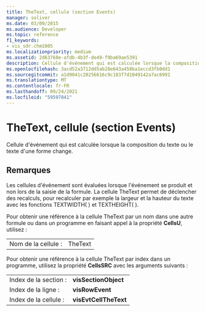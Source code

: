 ```yaml
---
title: TheText, cellule (section Events)
manager: soliver
ms.date: 03/09/2015
ms.audience: Developer
ms.topic: reference
f1_keywords:
- vis_sdr.chm1005
ms.localizationpriority: medium
ms.assetid: 2d63768e-afdb-4b3f-de49-f9ba69ae5391
description: Cellule d'événement qui est calculée lorsque la composition du texte ou le texte d'une forme change.
ms.openlocfilehash: 3acd52a3712dd5ab28e643a458ba1eccd3fb0dd1
ms.sourcegitcommit: a1d9041c20256616c9c183f7d1049142a7ac6991
ms.translationtype: MT
ms.contentlocale: fr-FR
ms.lasthandoff: 09/24/2021
ms.locfileid: "59597841"
---
```

# <a name="thetext-cell-events-section"></a>TheText, cellule (section Events)

Cellule d'événement qui est calculée lorsque la composition du texte ou le texte d'une forme change.
  
## <a name="remarks"></a>Remarques

Les cellules d'événement sont évaluées lorsque l'événement se produit et non lors de la saisie de la formule. La cellule TheText permet de déclencher des recalculs, pour recalculer par exemple la largeur et la hauteur du texte avec les fonctions TEXTWIDTH( ) et TEXTHEIGHT( ).
  
Pour obtenir une référence à la cellule TheText par un nom dans une autre formule ou dans un programme en faisant appel à la propriété **CellsU**, utilisez : 
  
|||
|:-----|:-----|
| Nom de la cellule :  <br/> | TheText  <br/> |
   
Pour obtenir une référence à la cellule TheText par index dans un programme, utilisez la propriété **CellsSRC** avec les arguments suivants : 
  
|||
|:-----|:-----|
| Index de la section :  <br/> |**visSectionObject** <br/> |
| Index de la ligne :  <br/> |**visRowEvent** <br/> |
| Index de la cellule :  <br/> |**visEvtCellTheText** <br/> |
   

